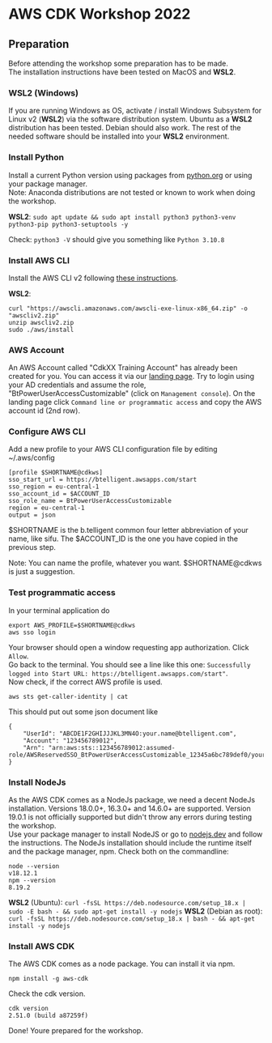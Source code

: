 # AWS CDK Workshop 2022

## Preparation
Before attending the workshop some preparation has to be made.  
The installation instructions have been tested on MacOS and **WSL2**.

### WSL2 (Windows)
If you are running Windows as OS, activate / install Windows Subsystem for Linux v2 (**WSL2**) via the software distribution system. 
Ubuntu as a **WSL2** distribution has been tested. Debian should also work.
The rest of the needed software should be installed into your **WSL2** environment.

### Install Python

Install a current Python version using packages from [python.org](https://www.python.org/) or using your package manager.  
Note: Anaconda distributions are not tested or known to work when doing the workshop.

**WSL2**: `sudo apt update && sudo apt install python3 python3-venv python3-pip python3-setuptools -y`

Check: `python3 -V` should give you something like `Python 3.10.8`

### Install AWS CLI

Install the AWS CLI v2 following [these instructions](https://docs.aws.amazon.com/cli/latest/userguide/getting-started-install.html).

**WSL2**:
```
curl "https://awscli.amazonaws.com/awscli-exe-linux-x86_64.zip" -o "awscliv2.zip"
unzip awscliv2.zip
sudo ./aws/install
```

### AWS Account

An AWS Account called "CdkXX Training Account" has already been created for you. You can access it via our [landing page](https://btelligent.awsapps.com/start).
Try to login using your AD credentials and assume the role, "BtPowerUserAccessCustomizable" (click on `Management console`).
On the landing page click `Command line or programmatic access` and copy the AWS account id (2nd row).

### Configure AWS CLI

Add a new profile to your AWS CLI configuration file by editing ~/.aws/config
```
[profile $SHORTNAME@cdkws]
sso_start_url = https://btelligent.awsapps.com/start
sso_region = eu-central-1
sso_account_id = $ACCOUNT_ID
sso_role_name = BtPowerUserAccessCustomizable
region = eu-central-1
output = json
```
$SHORTNAME is the b.telligent common four letter abbreviation of your name, like sifu.
The $ACCOUNT_ID is the one you have copied in the previous step.

Note: You can name the profile, whatever you want. $SHORTNAME@cdkws is just a suggestion.

### Test programmatic access

In your terminal application do
```
export AWS_PROFILE=$SHORTNAME@cdkws
aws sso login
```
Your browser should open a window requesting app authorization. Click `Allow`.  
Go back to the terminal. You should see a line like this one: `Successfully logged into Start URL: https://btelligent.awsapps.com/start"`.  
Now check, if the correct AWS profile is used.

```
aws sts get-caller-identity | cat
```
This should put out some json document like

```
{
    "UserId": "ABCDE1F2GHIJJJKL3MN4O:your.name@btelligent.com",
    "Account": "123456789012",
    "Arn": "arn:aws:sts::123456789012:assumed-role/AWSReservedSSO_BtPowerUserAccessCustomizable_12345a6bc789def0/your.name@btelligent.com"
}
```
### Install NodeJs

As the AWS CDK comes as a NodeJs package, we need a decent NodeJs installation. Versions 18.0.0+, 16.3.0+ and 14.6.0+ are supported. Version 19.0.1 is not officially supported but didn't throw any errors during testing the workshop.  
Use your package manager to install NodeJS or go to [nodejs.dev](https://nodejs.dev/) and follow the instructions. The NodeJs installation should include the runtime itself and the package manager, npm. Check both on the commandline:

```
node --version
v18.12.1
npm --version
8.19.2
```
**WSL2** (Ubuntu): `curl -fsSL https://deb.nodesource.com/setup_18.x | sudo -E bash - && sudo apt-get install -y nodejs`
**WSL2** (Debian as root): `curl -fsSL https://deb.nodesource.com/setup_18.x | bash - && apt-get install -y nodejs`

### Install AWS CDK
The AWS CDK comes as a node package. You can install it via npm.
```
npm install -g aws-cdk
```

Check the cdk version.

```
cdk version
2.51.0 (build a87259f)
```

Done! Youre prepared for the workshop.

